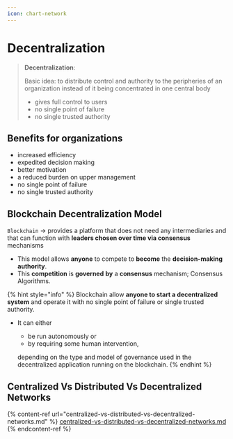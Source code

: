 ```yaml
---
icon: chart-network
---
```


# Decentralization

> **Decentralization**:
>
> Basic idea: to distribute control and authority to the peripheries of an organization instead of it being concentrated in one central body
>
> * gives full control to users
> * no single point of failure&#x20;
> * no single trusted authority



## Benefits for organizations

* increased efficiency
* expedited decision making
* better motivation
* a reduced burden on upper management
* no single point of failure &#x20;
* no single trusted authority



## Blockchain Decentralization Model

`Blockchain` -> provides a platform that does not need any intermediaries and that can function with **leaders chosen over time via consensus** mechanisms

* This model allows **anyone** to compete to **become** the **decision-making authority**.&#x20;
* This **competition** is **governed** **by** a **consensus** mechanism; Consensus Algorithms.&#x20;



{% hint style="info" %}
Blockchain allow **anyone to start a decentralized system** and operate it with no single point of failure or single trusted authority.

*   It can either&#x20;

    * be run autonomously or&#x20;
    * by requiring some human intervention,&#x20;

    depending on the type and model of governance used in the decentralized application running on the blockchain.
{% endhint %}





## Centralized Vs Distributed Vs Decentralized Networks

{% content-ref url="centralized-vs-distributed-vs-decentralized-networks.md" %}
[centralized-vs-distributed-vs-decentralized-networks.md](centralized-vs-distributed-vs-decentralized-networks.md)
{% endcontent-ref %}

